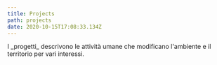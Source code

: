 ```yaml
---
title: Projects
path: projects
date: 2020-10-15T17:08:33.134Z
---
```

I \_progetti\_ descrivono le attività umane che modificano l'ambiente e il territorio per vari interessi.